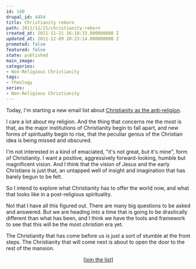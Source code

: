 ```yaml
---
id: 140
drupal_id: 4454
title: Christianity reborn
path: 2011/11/21/christianity-reborn
created_at: 2011-11-21 16:18:32.000000000 Z
updated_at: 2011-12-09 20:23:14.000000000 Z
promoted: false
featured: false
state: published
main_image: 
categories:
- Non-Religious Christianity
tags:
- theology
series:
- Non-Religious Christianity
---
```

Today, I'm starting a new email list about [Christianity as the anti-religion](http://micahredding.com/xn).

I care a lot about my religion. And the thing that concerns me the most is that, as the major institutions of Christianity begin to fall apart, and new forms of spirituality begin to rise, that the peculiar genius of the Christian idea is being missed and obscured. 

I'm not interested in a kind of emaciated, "it's not great, but it's mine", form of Christianity. I want a positive, aggressively forward-looking, humble but magnificent vision. And I think that the vision of Jesus and the early Christians is just that, an untapped well of insight and imagination that has barely begun to be felt. 

So I intend to explore what Christianity has to offer the world now, and what that looks like in a post-religious spirituality. 

Not that I have all this figured out. There are many big questions to be asked and answered. But we are heading into a time that is going to be drastically different than what has been, and I think we have the tools and framework to see that this will be the most _christian_ era yet. 

The Christianity that has come before us is just a sort of stumble at the front steps. The Christianity that will come next is about to open the door to the rest of the mansion. 


<div style="text-align:center">

<a href="http://micahredding.com/xn">[join the list]</a>

</div>



